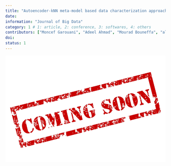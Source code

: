 ```yaml
---
title: "Autoencoder-kNN meta-model based data characterization approach for an automated selection of AI algorithms"
date: 
information: "Journal of Big Data"
category: 1 # 1: article, 2: conference, 3: softwares, 4: others
contributors: ["Moncef Garouani", "Adeel Ahmad", "Mourad Bouneffa", "al."]
doi:  
status: 1
---
```

<a href="" target="_blank"><img src="soon.png" /></a>
